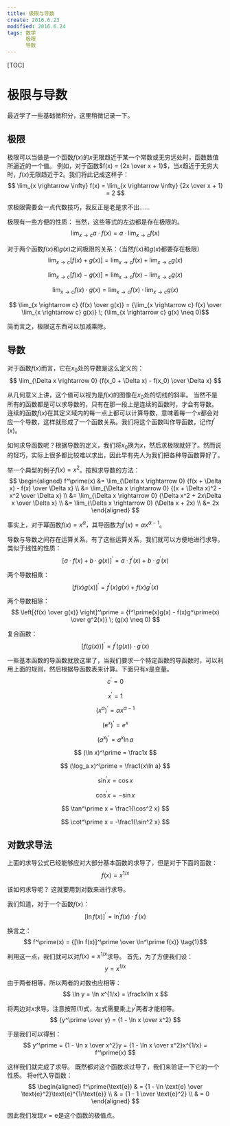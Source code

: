 ```yaml
---
title: 极限与导数
create: 2016.6.23
modified: 2016.6.24
tags: 数学
      极限
      导数
---
```


[TOC]
# 极限与导数
最近学了一些基础微积分，这里稍微记录一下。

## 极限
极限可以当做是一个函数$f(x)$的$x$无限趋近于某一个常数或无穷远处时，函数数值所逼近的一个值。
例如，对于函数$f(x) = {2x \over x + 1}$，当$x$趋近于无穷大时，$f(x)$无限趋近于$2$。我们将此记成这样子：
$$
\lim_{x \rightarrow \infty} f(x) = 
\lim_{x \rightarrow \infty} {2x \over x + 1} = 
2
$$

求极限需要会一点代数技巧，我反正是老是求不出......

极限有一些方便的性质：
当然，这些等式的左边都是存在极限的。
$$ \lim_{x \rightarrow c} a \cdot f(x) = a \cdot \lim_{x \rightarrow c} f(x) $$

对于两个函数$f(x)$和$g(x)$之间极限的关系：（当然$f(x)$和$g(x)$都要存在极限）
$$ \lim_{x \rightarrow c} [f(x) + g(x)] = \lim_{x \rightarrow c} f(x) + \lim_{x \rightarrow c} g(x) $$

$$ \lim_{x \rightarrow c} [f(x) - g(x)] = \lim_{x \rightarrow c} f(x) - \lim_{x \rightarrow c} g(x) $$

$$ \lim_{x \rightarrow c} f(x) \cdot g(x) = \lim_{x \rightarrow c} f(x) \cdot \lim_{x \rightarrow c} g(x) $$

$$ \lim_{x \rightarrow c} {f(x) \over g(x)} = {\lim_{x \rightarrow c} f(x) \over \lim_{x \rightarrow c} g(x)} \; (\lim_{x \rightarrow c} g(x) \neq 0)$$

简而言之，极限这东西可以加减乘除。

## 导数
对于函数$f(x)$而言，它在$x_0$处的导数是这么定义的：
$$ \lim_{\Delta x \rightarrow 0} {f(x_0 + \Delta x) - f(x_0) \over \Delta x} $$

从几何意义上讲，这个值可以视为是$f(x)$的图像在$x_0$处的切线的斜率。
当然不是所有的函数都是可以求导数的，只有在那一段上是连续的函数时，才会有导数。
连续的函数$f(x)$在其定义域内的每一点上都可以计算导数，意味着每一个$x$都会对应一个导数，这样就形成了一个函数关系。我们将这个函数叫作导函数，记作$f^\prime(x)$。

如何求导函数呢？根据导数的定义，我们将$x_0$换为$x$，然后求极限就好了。然而说的轻巧，实际上很多都比较难以求出，因此早有先人为我们把各种导函数算好了。

举一个典型的例子$f(x) = x^2$。按照求导数的方法：
$$
\begin{aligned}
f^\prime(x) &= \lim_{\Delta x \rightarrow 0} {f(x + \Delta x) - f(x) \over \Delta x} \\
&= \lim_{\Delta x \rightarrow 0} {(x + \Delta x)^2 - x^2 \over \Delta x} \\
&= \lim_{\Delta x \rightarrow 0} {\Delta x^2 + 2x\Delta x \over \Delta x} \\
&= \lim_{\Delta x \rightarrow 0} (\Delta x + 2x) \\
&= 2x
\end{aligned}
$$

事实上，对于幂函数$f(x) = x^\alpha$，其导函数为$f^\prime(x) = \alpha x^{\alpha - 1}$。

导数与导数之间存在运算关系，有了这些运算关系，我们就可以方便地进行求导。
类似于线性的性质：
$$ [a \cdot f(x) + b \cdot g(x)]^\prime = a \cdot f^\prime(x) + b \cdot g^\prime(x) $$

两个导数相乘：
$$ [f(x)g(x)]^\prime = f^\prime(x)g(x) + f(x)g^\prime(x) $$

两个导数相除：
$$ \left[{f(x) \over g(x)} \right]^\prime = {f^\prime(x)g(x) - f(x)g^\prime(x) \over g^2(x)} \; (g(x) \neq 0) $$

复合函数：
$$ [f(g(x))]^\prime = f^\prime(g(x)) \cdot g^\prime(x) $$

一些基本函数的导函数就放这里了，当我们要求一个特定函数的导函数时，可以利用上面的规则，然后根据导函数表来计算。下面只有$x$是变量。
$$ c^\prime = 0 $$

$$ x^\prime = 1 $$

$$ (x^\alpha)^\prime = \alpha x^{\alpha - 1} $$

$$ (\text{e}^x)^\prime = e^x $$

$$ (a^x)^\prime = a^x\ln a $$

$$ (\ln x)^\prime = \frac1x $$

$$ (\log_a x)^\prime = \frac1{x\ln a} $$

$$ \sin^\prime x = \cos x $$

$$ \cos^\prime x = -\sin x $$

$$ \tan^\prime x = \frac1{\cos^2 x} $$

$$ \cot^\prime x = -\frac1{\sin^2 x} $$

## 对数求导法
上面的求导公式已经能够应对大部分基本函数的求导了，但是对于下面的函数：
$$ f(x) = x^{1/x} $$

该如何求导呢？
这就要用到对数来进行求导。

我们知道，对于一个函数$f(x)$：
$$ [\ln f(x)]^\prime = \ln^\prime f(x) \cdot f^\prime(x) $$

换言之：
$$ f^\prime(x) = {[\ln f(x)]^\prime \over \ln^\prime f(x)} \tag{1}$$

利用这一点，我们就可以对$f(x) = x^{1/x}$求导。
首先，为了方便我们设：
$$ y = x^{1/x} $$

由于两者相等，所以两者的对数也应相等：
$$ \ln y = \ln x^{1/x} = \frac1x\ln x $$

将两边对$x$求导。注意按照$(1)$式，左式需要乘上$y^\prime$两者才能相等。
$$ {y^\prime \over y} = {1 - \ln x \over x^2} $$

于是我们可以得到：
$$ y^\prime = {1 - \ln x \over x^2}y = {1 - \ln x \over x^2}x^{1/x} = f^\prime(x) $$

这样我们就完成了求导。
既然都对这个函数求过导了，我们来验证一下它的一个性质。
将$\text{e}$代入导函数：
$$
\begin{aligned}
f^\prime(\text{e}) & = {1 - \ln \text{e} \over \text{e}^2}\text{e}^{1/\text{e}} \\
& = {1 - 1 \over \text{e}^2} \\
& = 0
\end{aligned}
$$

因此我们发现$x = \text{e}$是这个函数的极值点。
